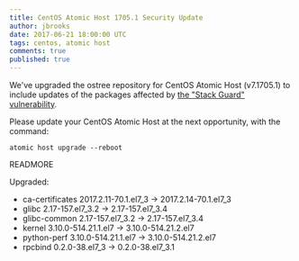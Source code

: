 ```yaml
---
title: CentOS Atomic Host 1705.1 Security Update
author: jbrooks
date: 2017-06-21 18:00:00 UTC
tags: centos, atomic host
comments: true
published: true
---
```


We've upgraded the ostree repository for CentOS Atomic Host  (v7.1705.1) to
include updates of the packages affected by [the "Stack Guard" vulnerability](https://access.redhat.com/security/vulnerabilities/stackguard).

Please update your CentOS Atomic Host at the next opportunity, with the command:

```
atomic host upgrade --reboot
```

READMORE

Upgraded:

*  ca-certificates 2017.2.11-70.1.el7_3 -> 2017.2.14-70.1.el7_3
*  glibc 2.17-157.el7_3.2 -> 2.17-157.el7_3.4
*  glibc-common 2.17-157.el7_3.2 -> 2.17-157.el7_3.4
*  kernel 3.10.0-514.21.1.el7 -> 3.10.0-514.21.2.el7
*  python-perf 3.10.0-514.21.1.el7 -> 3.10.0-514.21.2.el7
*  rpcbind 0.2.0-38.el7_3 -> 0.2.0-38.el7_3.1
